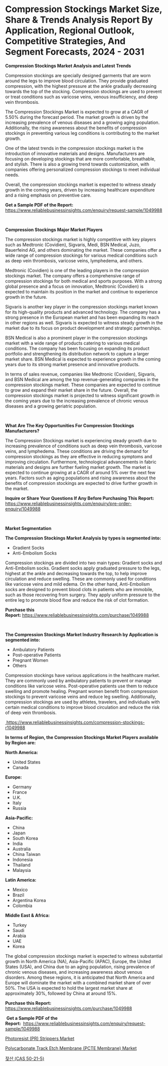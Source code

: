 <p><h1>Compression Stockings Market Size, Share & Trends Analysis Report By Application, Regional Outlook, Competitive Strategies, And Segment Forecasts, 2024 - 2031</h1></p><p><strong>Compression Stockings Market Analysis and Latest Trends</strong></p>
<p><p>Compression stockings are specially designed garments that are worn around the legs to improve blood circulation. They provide graduated compression, with the highest pressure at the ankle gradually decreasing towards the top of the stocking. Compression stockings are used to prevent or treat conditions such as varicose veins, venous insufficiency, and deep vein thrombosis.</p><p>The Compression Stockings Market is expected to grow at a CAGR of 5.50% during the forecast period. The market growth is driven by the increasing prevalence of venous diseases and a growing aging population. Additionally, the rising awareness about the benefits of compression stockings in preventing various leg conditions is contributing to the market growth.</p><p>One of the latest trends in the compression stockings market is the introduction of innovative materials and designs. Manufacturers are focusing on developing stockings that are more comfortable, breathable, and stylish. There is also a growing trend towards customization, with companies offering personalized compression stockings to meet individual needs.</p><p>Overall, the compression stockings market is expected to witness steady growth in the coming years, driven by increasing healthcare expenditure and a rising emphasis on preventive care.</p></p>
<p><strong>Get a Sample PDF of the Report:&nbsp;</strong> <a href="https://www.reliablebusinessinsights.com/enquiry/request-sample/1049988">https://www.reliablebusinessinsights.com/enquiry/request-sample/1049988</a></p>
<p>&nbsp;</p>
<p><strong>Compression Stockings Major Market Players</strong></p>
<p><p>The compression stockings market is highly competitive with key players such as Medtronic (Covidien), Sigvaris, Medi, BSN Medical, Juzo, Bauerfeind AG, and others dominating the market. These companies offer a wide range of compression stockings for various medical conditions such as deep vein thrombosis, varicose veins, lymphedema, and others.</p><p>Medtronic (Covidien) is one of the leading players in the compression stockings market. The company offers a comprehensive range of compression stockings for both medical and sports purposes. With a strong global presence and a focus on innovation, Medtronic (Covidien) is expected to maintain its position in the market and continue to experience growth in the future.</p><p>Sigvaris is another key player in the compression stockings market known for its high-quality products and advanced technology. The company has a strong presence in the European market and has been expanding its reach in other regions as well. Sigvaris is expected to witness steady growth in the market due to its focus on product development and strategic partnerships.</p><p>BSN Medical is also a prominent player in the compression stockings market with a wide range of products catering to various medical conditions. The company has been focusing on expanding its product portfolio and strengthening its distribution network to capture a larger market share. BSN Medical is expected to experience growth in the coming years due to its strong market presence and innovative products.</p><p>In terms of sales revenue, companies like Medtronic (Covidien), Sigvaris, and BSN Medical are among the top revenue-generating companies in the compression stockings market. These companies are expected to continue to grow and expand their market share in the future. Overall, the compression stockings market is projected to witness significant growth in the coming years due to the increasing prevalence of chronic venous diseases and a growing geriatric population.</p></p>
<p>&nbsp;</p>
<p><strong>What Are The Key Opportunities For Compression Stockings Manufacturers?</strong></p>
<p><p>The Compression Stockings market is experiencing steady growth due to increasing prevalence of conditions such as deep vein thrombosis, varicose veins, and lymphedema. These conditions are driving the demand for compression stockings as they are effective in reducing symptoms and improving circulation. Furthermore, technological advancements in fabric materials and designs are further fueling market growth. The market is expected to continue growing at a CAGR of around 5% over the next few years. Factors such as aging populations and rising awareness about the benefits of compression stockings are expected to drive further growth in the market.</p></p>
<p><strong>Inquire or Share Your Questions If Any Before Purchasing This Report:</strong> <a href="https://www.reliablebusinessinsights.com/enquiry/pre-order-enquiry/1049988">https://www.reliablebusinessinsights.com/enquiry/pre-order-enquiry/1049988</a></p>
<p>&nbsp;</p>
<p><strong>Market Segmentation</strong></p>
<p><strong>The Compression Stockings Market Analysis by types is segmented into:</strong></p>
<p><ul><li>Gradient Socks</li><li>Anti-Embolism Socks</li></ul></p>
<p><p>Compression stockings are divided into two main types: Gradient socks and Anti-Embolism socks. Gradient socks apply graduated pressure to the legs, highest at the ankle and decreasing towards the top, to help improve circulation and reduce swelling. These are commonly used for conditions like varicose veins and mild edema. On the other hand, Anti-Embolism socks are designed to prevent blood clots in patients who are immobile, such as those recovering from surgery. They apply uniform pressure to the entire leg to promote blood flow and reduce the risk of clot formation.</p></p>
<p><strong>Purchase this Report:&nbsp;</strong><a href="https://www.reliablebusinessinsights.com/purchase/1049988">https://www.reliablebusinessinsights.com/purchase/1049988</a></p>
<p>&nbsp;</p>
<p><strong>The Compression Stockings Market Industry Research by Application is segmented into:</strong></p>
<p><ul><li>Ambulatory Patients</li><li>Post-operative Patients</li><li>Pregnant Women</li><li>Others</li></ul></p>
<p><p>Compression stockings have various applications in the healthcare market. They are commonly used by ambulatory patients to prevent or manage conditions like varicose veins. Post-operative patients use them to reduce swelling and promote healing. Pregnant women benefit from compression stockings to prevent varicose veins and reduce leg swelling. Additionally, compression stockings are used by athletes, travelers, and individuals with certain medical conditions to improve blood circulation and reduce the risk of deep vein thrombosis.</p></p>
<p><a href="https://www.reliablebusinessinsights.com/compression-stockings-r1049988">&nbsp;https://www.reliablebusinessinsights.com/compression-stockings-r1049988</a></p>
<p><strong>In terms of Region, the Compression Stockings Market Players available by Region are:</strong></p>
<p>
    <p> <strong> North America: </strong>
        <ul>
            <li>United States</li>
            <li>Canada</li>
        </ul>
        </p> 
    <p> <strong> Europe: </strong>
        <ul>
            <li>Germany</li>
            <li>France</li>
            <li>U.K.</li>
            <li>Italy</li>
            <li>Russia</li>
        </ul>
        </p> 
    <p> <strong> Asia-Pacific: </strong>
        <ul>
            <li>China</li>
            <li>Japan</li>
            <li>South Korea</li>
            <li>India</li>
            <li>Australia</li>
            <li>China Taiwan</li>
            <li>Indonesia</li>
            <li>Thailand</li>
            <li>Malaysia</li>
        </ul>
        </p> 
    <p> <strong> Latin America: </strong>
        <ul>
            <li>Mexico</li>
            <li>Brazil</li>
            <li>Argentina Korea</li>
            <li>Colombia</li>
        </ul>
        </p> 
    <p> <strong> Middle East & Africa: </strong>
        <ul>
            <li>Turkey</li>
            <li>Saudi</li>
            <li>Arabia</li>
            <li>UAE</li>
            <li>Korea</li>
        </ul>
    </p>
    </p>
<p><p>The global compression stockings market is expected to witness substantial growth in North America (NA), Asia-Pacific (APAC), Europe, the United States (USA), and China due to an aging population, rising prevalence of chronic venous diseases, and increasing awareness about venous disorders. Among these regions, it is anticipated that North America and Europe will dominate the market with a combined market share of over 50%. The USA is expected to hold the largest market share at approximately 30%, followed by China at around 15%.</p></p>
<p><strong>Purchase this Report: </strong><a href="https://www.reliablebusinessinsights.com/purchase/1049988">https://www.reliablebusinessinsights.com/purchase/1049988</a></p>
<p>&nbsp;<strong>Get a Sample PDF of the Report:&nbsp;&nbsp;</strong><a href="https://www.reliablebusinessinsights.com/enquiry/request-sample/1049988">https://www.reliablebusinessinsights.com/enquiry/request-sample/1049988</a></p>
<p><strong></strong></p>
<p><p><a href="https://github.com/NorbertYates/Market-Research-Report-List-5/blob/main/photoresist-pr-strippers-market.md">Photoresist (PR) Strippers Market</a></p><p><a href="https://github.com/itulahketika112/Market-Research-Report-List-1/blob/main/polycarbonate-track-etch-membrane-pcte-membrane-market.md">Polycarbonate Track Etch Membrane (PCTE Membrane) Market</a></p><p><a href="https://github.com/Elenrrera7685/Market-Research-Report-List-2/blob/main/1107106146309.md">젖산 (CAS 50-21-5)</a></p></p>
